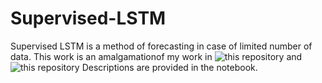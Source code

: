 # Supervised-LSTM
Supervised LSTM is a method of forecasting in case of limited number of data. This work is an amalgamationof my work in ![this repository](https://github.com/dewpeak/Rainfall-and-temperature-prediction) and ![this repository](https://github.com/dewpeak/Weather-Prediction-for-Kochi-) Descriptions are provided in the notebook.
